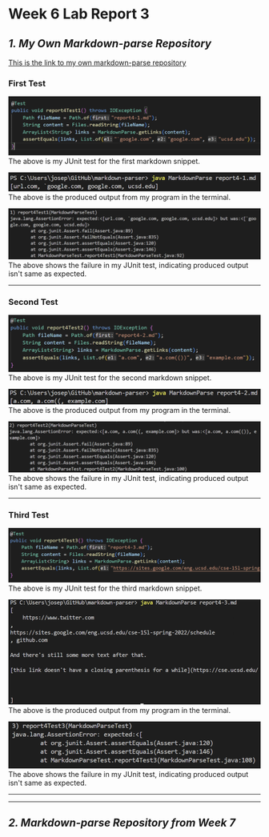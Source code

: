 # Week 6 Lab Report 3
## ***1. My Own Markdown-parse Repository***

[This is the link to my own markdown-parse repository](https://github.com/yeh0903/markdown-parser)

### **First Test** ###
![image](report4/local/report4-test1-code.png)
The above is my JUnit test for the first markdown snippet.

![image](report4/local/report4-run1.png)
The above is the produced output from my program in the terminal.

![image](report4/local/report4-failure1.png)
The above shows the failure in my JUnit test, indicating produced output isn't same as expected.

---

### **Second Test** ###
![image](report4/local/report4-test2-code.png)
The above is my JUnit test for the second markdown snippet.

![image](report4/local/report4-run2.png)
The above is the produced output from my program in the terminal.

![image](report4/local/report4-failure2.png)
The above shows the failure in my JUnit test, indicating produced output isn't same as expected.

---

### **Third Test** ###
![image](report4/local/report4-test3-code.png)
The above is my JUnit test for the third markdown snippet.

![image](report4/local/report4-run3.png)
The above is the produced output from my program in the terminal.

![image](report4/local/report4-failure3.png)
The above shows the failure in my JUnit test, indicating produced output isn't same as expected.

---
---

## ***2. Markdown-parse Repository from Week 7***

